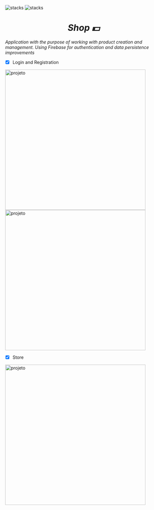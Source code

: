 ![stacks](https://img.shields.io/badge/Flutter-2.0.0-blue) ![stacks](https://img.shields.io/badge/Dart-2.12.0-blue)  


<i><h1 align="center"> Shop :dollar:</h1></i>



*Application with the purpose of working with product creation and management. Using Firebase for authentication and data persistence improvements*

- [x] Login and Registration

<img height="450" align="center" src="https://imgur.com/PlFGoae.jpeg" alt="projeto"/>  <img height="450" align="center" src="https://imgur.com/2tPiQUp.jpeg" alt="projeto"/> 

- [x] Store 
<img height="450" align="center" src="https://imgur.com/lIV27Ee.jpeg" alt="projeto"/>  
